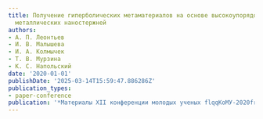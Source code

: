 ```yaml
---
title: Получение гиперболических метаматериалов на основе высокоупорядоченных массивов
  металлических наностержней
authors:
- А. П. Леонтьев
- И. В. Малышева
- И. А. Колмычек
- Т. В. Мурзина
- К. С. Напольский
date: '2020-01-01'
publishDate: '2025-03-14T15:59:47.886286Z'
publication_types:
- paper-conference
publication: '*Материалы XII конференции молодых ученых flqqКоМУ-2020frqq*'
---
```

